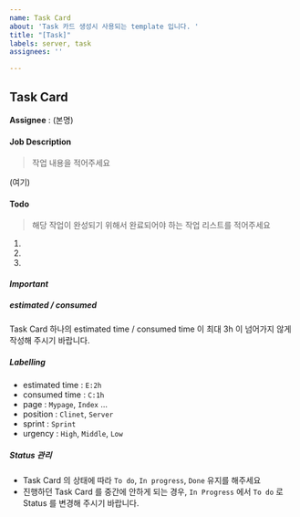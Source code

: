 ```yaml
---
name: Task Card
about: 'Task 카드 생성시 사용되는 template 입니다. '
title: "[Task]"
labels: server, task
assignees: ''

---
```


## Task Card 

**Assignee** : (본명)

#### Job Description
>  작업 내용을 적어주세요

(여기)

#### Todo 
>  해당 작업이 완성되기 위해서 완료되어야 하는 작업 리스트를 적어주세요 

1. 
2. 
3.  

#### *Important*

##### estimated / consumed 

Task Card 하나의 estimated time / consumed time 이 최대 3h 이 넘어가지 않게 작성해 주시기 바랍니다. 

##### Labelling

- estimated time :  `E:2h` 
- consumed time :  `C:1h`  
- page : `Mypage`, `Index` ...
- position : `Clinet`, `Server` 
- sprint : `Sprint`
- urgency : `High`, `Middle`, `Low`

##### Status 관리

- Task Card 의 상태에 따라  `To do`,  `In progress`, `Done` 유지를 해주세요
- 진행하던 Task Card 를 중간에 안하게 되는 경우, `In Progress` 에서 `To do` 로 Status 를 변경해 주시기 바랍니다.
